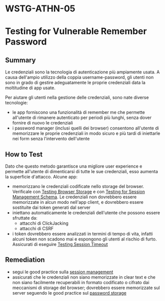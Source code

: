 # WSTG-ATHN-05

# Testing for Vulnerable Remember Password

## Summary

Le credenziali sono la tecnologia di autenticazione più ampiamente usata.
A causa dell'ampio utilizzo della coppia username-password, gli utenti non sono in grado di gestire adeguatamente le proprie credenziali data la moltitudine di app usate.

Per aiutare gli utenti nella gestione delle credenziali, sono nate diverse tecnologie:

- le app forniscono una funzionalità di remember me che permette all'utente di rimanere autenticato per periodi più lunghi, senza dover fornire di nuovo le credenziali
- i password manager (inclusi quelli dei browser) consentono all'utente di memorizzare le proprie credenziali in modo sicuro e più tardi di iniettarle nei form senza l'intervento dell'utente

## How to Test

Dato che questo metodo garantisce una migliore user experience e permette all'utente di dimenticarsi di tutte le sue credenziali, esso aumenta la superficie d'attacco.
Alcune app:

- memorizzano le credenziali codificate nello storage del browser. Verificale con [Testing Browser Storage](./WSTG-CLNT-12.md) e con [Testing for Session Management Schema](./WSTG-SESS-01.md).
Le credenziali non dovrebbero essere memorizzate in alcun modo nell'app client, e dovrebbero essere sostituite dai token generati dal server
- iniettano automaticamente le credenziali dell'utente che possono essere sfruttate da:
	- attacchi di ClickJacking
	- attacchi di CSRF
- i token dovrebbero essere analizzati in termini di tempo di vita, infatti alcuni token non scadono mai e espongono gli utenti al rischio di furto.
Assicurati di eseguire [Testing Session Timeout](./WSTG-SESS-07.md)

## Remediation

- segui le good practice sulla [session management](https://cheatsheetseries.owasp.org/cheatsheets/Session_Management_Cheat_Sheet.html)
- assicurati che le credenziali non siano memorizzate in clear text e che non siano facilmente recuperabili in formato codificato o cifrato dai meccanismi di storage del browser;
dovrebbero essere memorizzate sul server seguendo le good practice sul [password storage](https://cheatsheetseries.owasp.org/cheatsheets/Password_Storage_Cheat_Sheet.html)